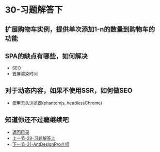 # 30-习题解答下

## 扩展购物车实例，提供单次添加1-n的数量到购物车的功能

## SPA的缺点有哪些，如何解决

* SEO
* 首屏渲染时间

## 对于动态内容，如果不使用SSR，如何做SEO

* 使用无头浏览器(phantomjs, headlessChrome)

## 知道你还不过瘾继续吧       

* [返回目录](../../README.md)
* [上一节-29-习题解答上](../02-生态篇/29-习题解答上.md)
* [下一节-31-AntDesignPro介绍](../03-实战篇/31-AntDesignPro介绍.md)